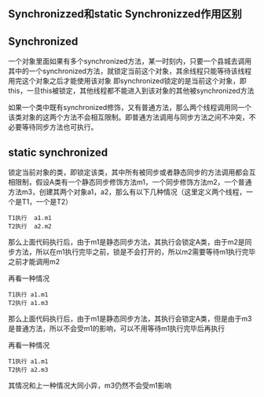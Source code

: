 ## Synchronizzed和static Synchronizzed作用区别
## Synchronized
一个对象里面如果有多个synchronized方法，某一时刻内，只要一个县城去调用其中的一个synchronized方法，就锁定当前这个对象，其余线程只能等待该线程用完这个对象之后才能使用该对象
即synchronized锁定的是当前这个对象，即this，一旦this被锁定，其他线程都不能进入到该对象的其他被synchronized方法

如果一个类中既有synchronized修饰，又有普通方法，那么两个线程调用同一个该类对象的这两个方法不会相互限制。即普通方法调用与同步方法之间不冲突，不必要等待同步方法也可执行。

## static synchronized
锁定当前对象的类，即锁定该类，其中所有被同步或者静态同步的方法调用都会互相限制，假设A类有一个静态同步修饰方法m1，一个同步修饰方法m2，一个普通方法m3，创建其两个对象a1，a2，那么有以下几种情况（这里定义两个线程，一个是T1，一个是T2）

    T1执行  a1.m1
	T2执行  a2.m2
那么上面代码执行后，由于m1是静态同步方法，其执行会锁定A类，由于m2是同步方法，所以在m1执行完毕之前，锁是不会打开的，所以m2需要等待m1执行完毕之前才能调用m2

再看一种情况
	
	T1执行 a1.m1
	T2执行 a1.m3
那么上面代码执行后，由于m1是静态同步方法，其执行会锁定A类，但是由于m3是普通方法，所以不会受m1的影响，可以不用等待m1执行完毕后再执行

再看一种情况

	T1执行 a1.m1
	T2执行 a2.m3
其情况和上一种情况大同小异，m3仍然不会受m1影响

	

